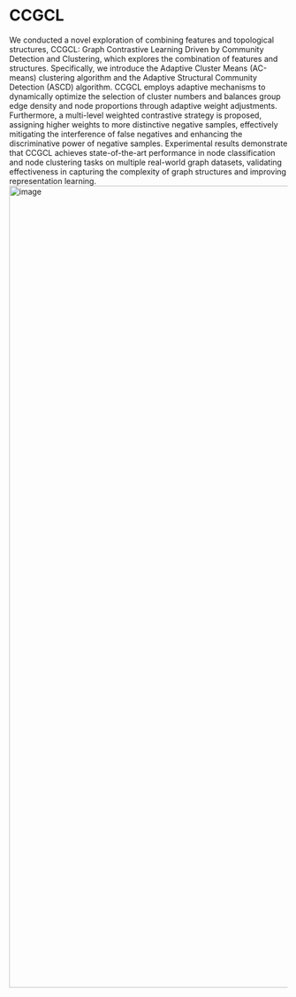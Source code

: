 # CCGCL
We conducted a novel exploration of combining features and topological structures, CCGCL: Graph Contrastive Learning Driven by Community Detection and Clustering, which explores the combination of features and structures. Specifically, we introduce the Adaptive Cluster Means (AC-means) clustering algorithm and the Adaptive Structural Community Detection (ASCD) algorithm. CCGCL employs adaptive mechanisms to dynamically optimize the selection of cluster numbers and balances group edge density and node proportions through adaptive weight adjustments. Furthermore, a multi-level weighted contrastive strategy is proposed, assigning higher weights to more distinctive negative samples, effectively mitigating the interference of false negatives and enhancing the discriminative power of negative samples. Experimental results demonstrate that CCGCL achieves state-of-the-art performance in node classification and node clustering tasks on multiple real-world graph datasets, validating effectiveness in capturing the complexity of graph structures and improving representation learning.
<img width="1449" alt="image" src="https://github.com/user-attachments/assets/a06d0c95-2c97-4525-b594-da2e77d7dfde">
